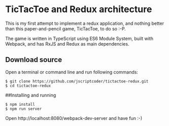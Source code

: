 # TicTacToe and Redux architecture

This is my first attempt to implement a redux application, and nothing better than this paper-and-pencil game, TicTacToe, to do so :-P.

The game is written in TypeScript using ES6 Module System, built with Webpack, and has RxJS and Redux as main dependencies.

## Download source
Open a terminal or command line and run following commands:
```shell
$ git clone https://github.com/jscriptcoder/tictactoe-redux.git
$ cd tictactoe-redux
```

##Installing and running
```shell
$ npm install
$ npm run server
```

Open http://localhost:8080/webpack-dev-server and have fun :-)
